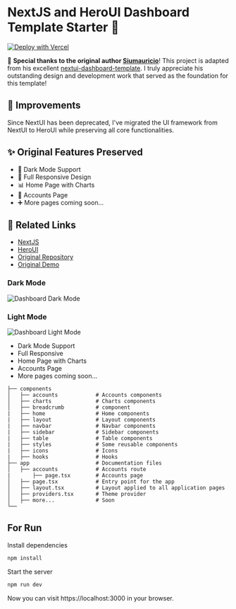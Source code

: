 # NextJS and HeroUI Dashboard Template Starter 🚀

[![Deploy with Vercel](https://vercel.com/button)](https://vercel.com/import/project?template=https://github.com/Siumauricio/nextui-dashboard-template)

🎉 **Special thanks to the original author [Siumauricio](https://github.com/Siumauricio)**! This project is adapted from his excellent [nextui-dashboard-template](https://github.com/Siumauricio/nextui-dashboard-template). I truly appreciate his outstanding design and development work that served as the foundation for this template!

## 🔧 Improvements

Since NextUI has been deprecated, I've migrated the UI framework from NextUI to HeroUI while preserving all core functionalities.

## ✨ Original Features Preserved

- 🌙 Dark Mode Support
- 📱 Full Responsive Design
- 📊 Home Page with Charts
- 👤 Accounts Page
- ➕ More pages coming soon...

## 🔗 Related Links

- [NextJS](https://nextjs.org/)
- [HeroUI](https://heroui.org/)
- [Original Repository](https://github.com/Siumauricio/nextui-dashboard-template)
- [Original Demo](https://nextui-dashboard-template.vercel.app/)
### Dark Mode
![Dashboard Dark Mode](./public/dark.png)

### Light Mode
![Dashboard Light Mode](./public/light.png)


- Dark Mode Support
- Full Responsive
- Home Page with Charts
- Accounts Page
- More pages coming soon...

```
├── components
│   ├── accounts            # Accounts components
│   ├── charts              # Charts components
│   ├── breadcrumb          # component
|   ├── home                # Home components
|   ├── layout              # Layout components
|   ├── navbar              # Navbar components
|   ├── sidebar             # Sidebar components
|   ├── table               # Table components
|   ├── styles              # Some reusable components
|   ├── icons               # Icons
|   ├── hooks               # Hooks
├── app                     # Documentation files
│   ├── accounts            # Accounts route
|       ├── page.tsx        # Accounts page
│   ├── page.tsx            # Entry point for the app
│   ├── layout.tsx          # Layout applied to all application pages
│   ├── providers.tsx       # Theme provider
│   ├── more...             # Soon
└──
```

## For Run

Install dependencies


```bash
npm install
```

Start the server



```bash
npm run dev
```

Now you can visit https://localhost:3000 in your browser.
